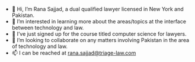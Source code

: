 - 👋 Hi, I’m Rana Sajjad, a dual qualified lawyer licensed in New York and Pakistan.
- 👀 I’m interested in learning more about the areas/topics at the interface between technology and law. 
- 🌱 I’ve just signed up for the course titled computer science for lawyers.
- 💞️ I’m looking to collaborate on any matters involving Pakistan in the area of technology and law.
- 📫 I can be reached at rana.sajjad@triage-law.com

<!---
ranatriagelaw/ranatriagelaw is a ✨ special ✨ repository because its `README.md` (this file) appears on your GitHub profile.
You can click the Preview link to take a look at your changes.
--->
